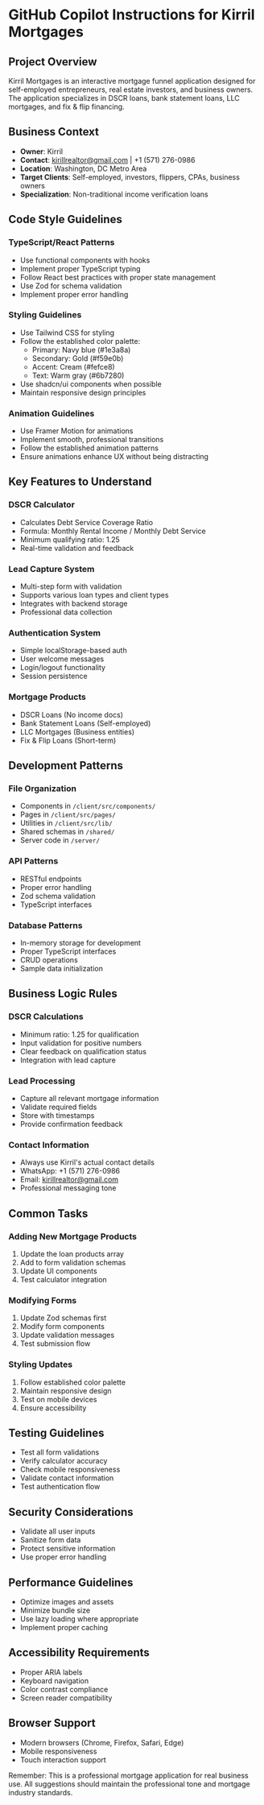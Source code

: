 # GitHub Copilot Instructions for Kirril Mortgages

## Project Overview
Kirril Mortgages is an interactive mortgage funnel application designed for self-employed entrepreneurs, real estate investors, and business owners. The application specializes in DSCR loans, bank statement loans, LLC mortgages, and fix & flip financing.

## Business Context
- **Owner**: Kirril
- **Contact**: kirillrealtor@gmail.com | +1 (571) 276-0986
- **Location**: Washington, DC Metro Area
- **Target Clients**: Self-employed, investors, flippers, CPAs, business owners
- **Specialization**: Non-traditional income verification loans

## Code Style Guidelines

### TypeScript/React Patterns
- Use functional components with hooks
- Implement proper TypeScript typing
- Follow React best practices with proper state management
- Use Zod for schema validation
- Implement proper error handling

### Styling Guidelines
- Use Tailwind CSS for styling
- Follow the established color palette:
  - Primary: Navy blue (#1e3a8a)
  - Secondary: Gold (#f59e0b)
  - Accent: Cream (#fefce8)
  - Text: Warm gray (#6b7280)
- Use shadcn/ui components when possible
- Maintain responsive design principles

### Animation Guidelines
- Use Framer Motion for animations
- Implement smooth, professional transitions
- Follow the established animation patterns
- Ensure animations enhance UX without being distracting

## Key Features to Understand

### DSCR Calculator
- Calculates Debt Service Coverage Ratio
- Formula: Monthly Rental Income / Monthly Debt Service
- Minimum qualifying ratio: 1.25
- Real-time validation and feedback

### Lead Capture System
- Multi-step form with validation
- Supports various loan types and client types
- Integrates with backend storage
- Professional data collection

### Authentication System
- Simple localStorage-based auth
- User welcome messages
- Login/logout functionality
- Session persistence

### Mortgage Products
- DSCR Loans (No income docs)
- Bank Statement Loans (Self-employed)
- LLC Mortgages (Business entities)
- Fix & Flip Loans (Short-term)

## Development Patterns

### File Organization
- Components in `/client/src/components/`
- Pages in `/client/src/pages/`
- Utilities in `/client/src/lib/`
- Shared schemas in `/shared/`
- Server code in `/server/`

### API Patterns
- RESTful endpoints
- Proper error handling
- Zod schema validation
- TypeScript interfaces

### Database Patterns
- In-memory storage for development
- Proper TypeScript interfaces
- CRUD operations
- Sample data initialization

## Business Logic Rules

### DSCR Calculations
- Minimum ratio: 1.25 for qualification
- Input validation for positive numbers
- Clear feedback on qualification status
- Integration with lead capture

### Lead Processing
- Capture all relevant mortgage information
- Validate required fields
- Store with timestamps
- Provide confirmation feedback

### Contact Information
- Always use Kirril's actual contact details
- WhatsApp: +1 (571) 276-0986
- Email: kirillrealtor@gmail.com
- Professional messaging tone

## Common Tasks

### Adding New Mortgage Products
1. Update the loan products array
2. Add to form validation schemas
3. Update UI components
4. Test calculator integration

### Modifying Forms
1. Update Zod schemas first
2. Modify form components
3. Update validation messages
4. Test submission flow

### Styling Updates
1. Follow established color palette
2. Maintain responsive design
3. Test on mobile devices
4. Ensure accessibility

## Testing Guidelines
- Test all form validations
- Verify calculator accuracy
- Check mobile responsiveness
- Validate contact information
- Test authentication flow

## Security Considerations
- Validate all user inputs
- Sanitize form data
- Protect sensitive information
- Use proper error handling

## Performance Guidelines
- Optimize images and assets
- Minimize bundle size
- Use lazy loading where appropriate
- Implement proper caching

## Accessibility Requirements
- Proper ARIA labels
- Keyboard navigation
- Color contrast compliance
- Screen reader compatibility

## Browser Support
- Modern browsers (Chrome, Firefox, Safari, Edge)
- Mobile responsiveness
- Touch interaction support

Remember: This is a professional mortgage application for real business use. All suggestions should maintain the professional tone and mortgage industry standards.
